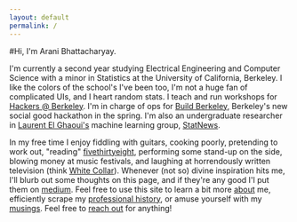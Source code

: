 ```yaml
---
layout: default
permalink: /
---
```


#Hi, I'm Arani Bhattacharyay.

I'm currently a second year studying Electrical Engineering and Computer Science with a minor in Statistics at the University of California, Berkeley. I like the colors of the school's I've been too, I'm not a huge fan of complicated UIs, and I heart random stats. I teach and run workshops for [Hackers @ Berkeley](http://hackersatberkeley.com/). I'm in charge of ops for [Build Berkeley](http://buildberkeley.com/), Berkeley's new social good hackathon in the spring. I'm also an undergraduate researcher in [Laurent El Ghaoui's](http://www.eecs.berkeley.edu/~elghaoui/) machine learning group, [StatNews](http://statnews.org/).

In my free time I enjoy fiddling with guitars, cooking poorly, pretending to work out, "reading" [fivethirtyeight](http://fivethirtyeight.com/), performing some stand-up on the side, blowing money at music festivals, and laughing at horrendously written television (think [White Collar](http://www.imdb.com/title/tt1358522/)). Whenever (not so) divine inspiration hits me, I'll blurb out some thoughts on this page, and if they're any good I'l put them on [medium](https://medium.com/@aranibatta). Feel free to use this site to learn a bit more [about](http://arani.io/about) me, efficiently scrape my [professional history](http://arani.io/cv), or amuse yourself with my [musings](http://arani.io/thoughts). Feel free to [reach out](mailto:arani@arani.io) for anything!